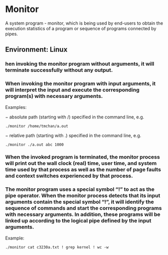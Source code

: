 # Monitor
A system program - monitor, which is being used by end-users to obtain the execution statistics of a program or sequence of programs connected by pipes. 

## Environment: Linux

### hen invoking the monitor program without arguments, it will terminate successfully without any output.

### When invoking the monitor program with input arguments, it will interpret the input and execute the corresponding program(s) with necessary arguments.
Examples:

− absolute path (starting with /) specified in the command line, e.g.

```
./monitor /home/tmchan/a.out
```

− relative path (starting with .) specified in the command line, e.g.

```
./monitor ./a.out abc 1000
```

### When the invoked program is terminated, the monitor process will print out the wall clock (real) time, user time, and system time used by that process as well as the number of page faults and context switches experienced by that process.

### The monitor program uses a special symbol “!” to act as the pipe operator. When the monitor process detects that its input arguments contain the special symbol “!”, it will identify the sequence of commands and start the corresponding programs with necessary arguments. In addition, these programs will be linked up according to the logical pipe defined by the input arguments. 
Example:

```
./monitor cat c3230a.txt ! grep kernel ! wc -w
```
